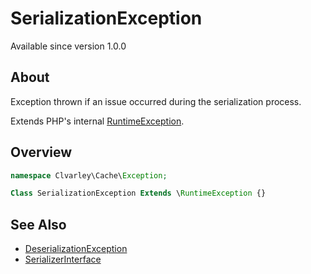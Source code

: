 # SerializationException

Available since version 1.0.0

## About

Exception thrown if an issue occurred during the serialization process.

Extends PHP's internal [RuntimeException](https://www.php.net/manual/en/class.runtimeexception.php).

## Overview

```php
namespace Clvarley\Cache\Exception;

Class SerializationException Extends \RuntimeException {}
```

## See Also

* [DeserializationException](DeserializationException.md)
* [SerializerInterface](../SerializerInterface.md)
